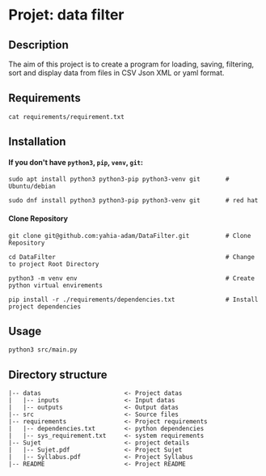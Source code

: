 # Projet: data filter

## Description

The aim of this project is to create a program for loading, saving, filtering,
sort and display data from files in CSV Json XML or yaml format.

## Requirements

```
cat requirements/requirement.txt
```

## Installation

#### If you don't have `python3`, `pip`, `venv`, `git`:

```
sudo apt install python3 python3-pip python3-venv git       # Ubuntu/debian 
```
```
sudo dnf install python3 python3-pip python3-venv git       # red hat
```

 #### Clone Repository 

```
git clone git@github.com:yahia-adam/DataFilter.git          # Clone Repository 

cd DataFilter                                               # Change to project Root Directory

python3 -m venv env                                         # Create python virtual envirements 

pip install -r ./requirements/dependencies.txt              # Install project dependencies
```

## Usage

```
python3 src/main.py
```

## Directory structure

```
|-- datas                       <- Project datas
|   |-- inputs                  <- Input datas
|   |-- outputs                 <- Output datas
|-- src                         <- Source files
|-- requirements                <- Project requirements
|   |-- dependencies.txt        <- python dependencies
|   |-- sys_requirement.txt     <- system requirements
|-- Sujet                       <- project details
|   |-- Sujet.pdf               <- Project Sujet
|   |-- Syllabus.pdf            <- Project Syllabus
|-- README                      <- Project README
```

